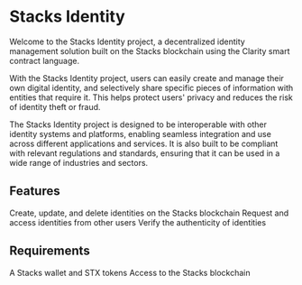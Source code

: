 # Stacks Identity

Welcome to the Stacks Identity project, a decentralized identity management solution built on the Stacks blockchain using the Clarity smart contract language.

With the Stacks Identity project, users can easily create and manage their own digital identity, and selectively share specific pieces of information with entities that require it. This helps protect users' privacy and reduces the risk of identity theft or fraud.

The Stacks Identity project is designed to be interoperable with other identity systems and platforms, enabling seamless integration and use across different applications and services. It is also built to be compliant with relevant regulations and standards, ensuring that it can be used in a wide range of industries and sectors.


## Features
Create, update, and delete identities on the Stacks blockchain
Request and access identities from other users
Verify the authenticity of identities

## Requirements
A Stacks wallet and STX tokens
Access to the Stacks blockchain
